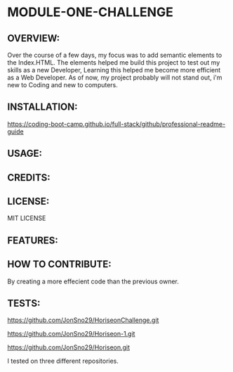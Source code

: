  # MODULE-ONE-CHALLENGE


## OVERVIEW:
Over the course of a few days, my focus was to add semantic elements to the Index.HTML. The elements helped me build this project to test out my skills as a new Developer, Learning this helped me become more efficient as a Web Developer. As of now, my project probably will not stand out, i'm new to Coding and new to computers.

## INSTALLATION:
 
 https://coding-boot-camp.github.io/full-stack/github/professional-readme-guide

## USAGE:

## CREDITS:

## LICENSE:

MIT LICENSE

## FEATURES:

## HOW TO CONTRIBUTE:

By creating a more effecient code than the previous owner.

## TESTS:

 https://github.com/JonSno29/HoriseonChallenge.git
 
 https://github.com/JonSno29/Horiseon-1.git
 
 https://github.com/JonSno29/Horiseon.git
 
 I tested on three different repositories.
